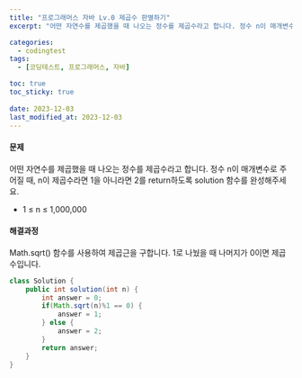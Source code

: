 ```yaml
---
title: "프로그래머스 자바 Lv.0 제곱수 판별하기"
excerpt: "어떤 자연수를 제곱했을 때 나오는 정수를 제곱수라고 합니다. 정수 n이 매개변수로 주어질 때, n이 제곱수라면 1을 아니라면 2를 return하도록 solution 함수를 완성해주세요."

categories:
  - codingtest
tags:
  - [코딩테스트, 프로그래머스, 자바]

toc: true
toc_sticky: true
 
date: 2023-12-03
last_modified_at: 2023-12-03
---
```


#### 문제
어떤 자연수를 제곱했을 때 나오는 정수를 제곱수라고 합니다. 정수 n이 매개변수로 주어질 때, n이 제곱수라면 1을 아니라면 2를 return하도록 solution 함수를 완성해주세요.

- 1 ≤ n ≤ 1,000,000

#### 해결과정
Math.sqrt() 함수를 사용하여 제곱근을 구합니다. 1로 나눴을 때 나머지가 0이면 제곱수입니다.

```java
class Solution {
    public int solution(int n) {
        int answer = 0;
        if(Math.sqrt(n)%1 == 0) {
            answer = 1;
        } else {
            answer = 2;
        }
        return answer;
    }
}
```